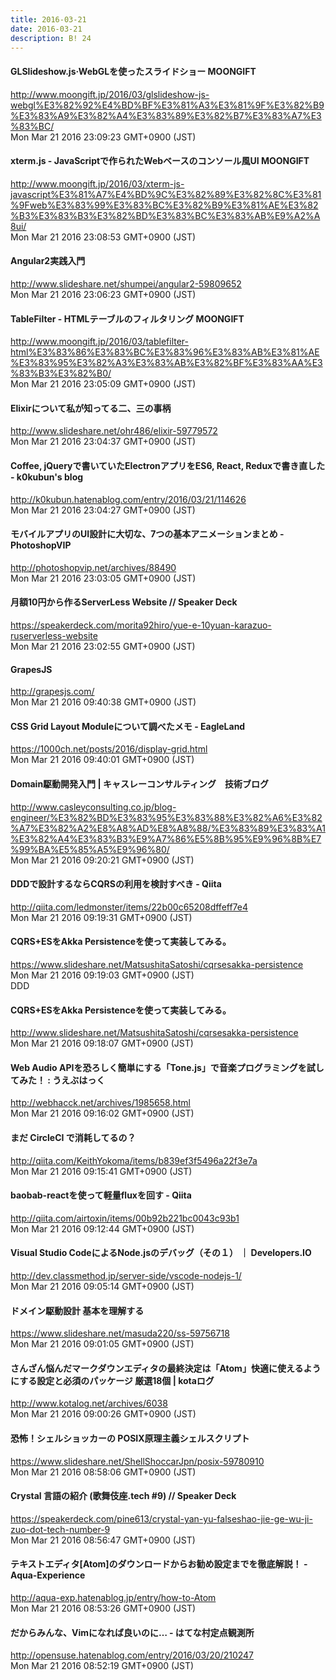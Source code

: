 ```yaml
---
title: 2016-03-21
date: 2016-03-21
description: B! 24
---
```


#### GLSlideshow.js·WebGLを使ったスライドショー MOONGIFT
http://www.moongift.jp/2016/03/glslideshow-js-webgl%E3%82%92%E4%BD%BF%E3%81%A3%E3%81%9F%E3%82%B9%E3%83%A9%E3%82%A4%E3%83%89%E3%82%B7%E3%83%A7%E3%83%BC/<br>
Mon Mar 21 2016 23:09:23 GMT+0900 (JST)<br>


#### xterm.js - JavaScriptで作られたWebベースのコンソール風UI MOONGIFT
http://www.moongift.jp/2016/03/xterm-js-javascript%E3%81%A7%E4%BD%9C%E3%82%89%E3%82%8C%E3%81%9Fweb%E3%83%99%E3%83%BC%E3%82%B9%E3%81%AE%E3%82%B3%E3%83%B3%E3%82%BD%E3%83%BC%E3%83%AB%E9%A2%A8ui/<br>
Mon Mar 21 2016 23:08:53 GMT+0900 (JST)<br>


#### Angular2実践入門
http://www.slideshare.net/shumpei/angular2-59809652<br>
Mon Mar 21 2016 23:06:23 GMT+0900 (JST)<br>


#### TableFilter - HTMLテーブルのフィルタリング MOONGIFT
http://www.moongift.jp/2016/03/tablefilter-html%E3%83%86%E3%83%BC%E3%83%96%E3%83%AB%E3%81%AE%E3%83%95%E3%82%A3%E3%83%AB%E3%82%BF%E3%83%AA%E3%83%B3%E3%82%B0/<br>
Mon Mar 21 2016 23:05:09 GMT+0900 (JST)<br>


#### Elixirについて私が知ってる二、三の事柄
http://www.slideshare.net/ohr486/elixir-59779572<br>
Mon Mar 21 2016 23:04:37 GMT+0900 (JST)<br>


#### Coffee, jQueryで書いていたElectronアプリをES6, React, Reduxで書き直した - k0kubun's blog
http://k0kubun.hatenablog.com/entry/2016/03/21/114626<br>
Mon Mar 21 2016 23:04:27 GMT+0900 (JST)<br>


#### モバイルアプリのUI設計に大切な、7つの基本アニメーションまとめ - PhotoshopVIP
http://photoshopvip.net/archives/88490<br>
Mon Mar 21 2016 23:03:05 GMT+0900 (JST)<br>


#### 月額10円から作るServerLess Website // Speaker Deck
https://speakerdeck.com/morita92hiro/yue-e-10yuan-karazuo-ruserverless-website<br>
Mon Mar 21 2016 23:02:55 GMT+0900 (JST)<br>


#### GrapesJS
http://grapesjs.com/<br>
Mon Mar 21 2016 09:40:38 GMT+0900 (JST)<br>


#### CSS Grid Layout Moduleについて調べたメモ - EagleLand
https://1000ch.net/posts/2016/display-grid.html<br>
Mon Mar 21 2016 09:40:01 GMT+0900 (JST)<br>


#### Domain駆動開発入門 | キャスレーコンサルティング　技術ブログ
http://www.casleyconsulting.co.jp/blog-engineer/%E3%82%BD%E3%83%95%E3%83%88%E3%82%A6%E3%82%A7%E3%82%A2%E8%A8%AD%E8%A8%88/%E3%83%89%E3%83%A1%E3%82%A4%E3%83%B3%E9%A7%86%E5%8B%95%E9%96%8B%E7%99%BA%E5%85%A5%E9%96%80/<br>
Mon Mar 21 2016 09:20:21 GMT+0900 (JST)<br>


#### DDDで設計するならCQRSの利用を検討すべき - Qiita
http://qiita.com/ledmonster/items/22b00c65208dffeff7e4<br>
Mon Mar 21 2016 09:19:31 GMT+0900 (JST)<br>


#### CQRS+ESをAkka Persistenceを使って実装してみる。
https://www.slideshare.net/MatsushitaSatoshi/cqrsesakka-persistence<br>
Mon Mar 21 2016 09:19:03 GMT+0900 (JST)<br>
DDD


#### CQRS+ESをAkka Persistenceを使って実装してみる。
http://www.slideshare.net/MatsushitaSatoshi/cqrsesakka-persistence<br>
Mon Mar 21 2016 09:18:07 GMT+0900 (JST)<br>


#### Web Audio APIを恐ろしく簡単にする「Tone.js」で音楽プログラミングを試してみた！ : うえぶはっく
http://webhacck.net/archives/1985658.html<br>
Mon Mar 21 2016 09:16:02 GMT+0900 (JST)<br>


#### まだ CircleCI で消耗してるの？
http://qiita.com/KeithYokoma/items/b839ef3f5496a22f3e7a<br>
Mon Mar 21 2016 09:15:41 GMT+0900 (JST)<br>


#### baobab-reactを使って軽量fluxを回す - Qiita
http://qiita.com/airtoxin/items/00b92b221bc0043c93b1<br>
Mon Mar 21 2016 09:12:44 GMT+0900 (JST)<br>


#### Visual Studio CodeによるNode.jsのデバッグ（その１） ｜ Developers.IO
http://dev.classmethod.jp/server-side/vscode-nodejs-1/<br>
Mon Mar 21 2016 09:05:14 GMT+0900 (JST)<br>


#### ドメイン駆動設計 基本を理解する
https://www.slideshare.net/masuda220/ss-59756718<br>
Mon Mar 21 2016 09:01:05 GMT+0900 (JST)<br>


#### さんざん悩んだマークダウンエディタの最終決定は「Atom」快適に使えるようにする設定と必須のパッケージ 厳選18個 | kotaログ
http://www.kotalog.net/archives/6038<br>
Mon Mar 21 2016 09:00:26 GMT+0900 (JST)<br>


#### 恐怖！シェルショッカーの POSIX原理主義シェルスクリプト
https://www.slideshare.net/ShellShoccarJpn/posix-59780910<br>
Mon Mar 21 2016 08:58:06 GMT+0900 (JST)<br>


#### Crystal 言語の紹介 (歌舞伎座.tech #9) // Speaker Deck
https://speakerdeck.com/pine613/crystal-yan-yu-falseshao-jie-ge-wu-ji-zuo-dot-tech-number-9<br>
Mon Mar 21 2016 08:56:47 GMT+0900 (JST)<br>


#### テキストエディタ[Atom]のダウンロードからお勧め設定までを徹底解説！ - Aqua-Experience
http://aqua-exp.hatenablog.jp/entry/how-to-Atom<br>
Mon Mar 21 2016 08:53:26 GMT+0900 (JST)<br>


#### だからみんな、Vimになれば良いのに… - はてな村定点観測所
http://opensuse.hatenablog.com/entry/2016/03/20/210247<br>
Mon Mar 21 2016 08:52:19 GMT+0900 (JST)<br>


